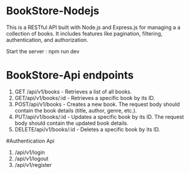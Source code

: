 # BookStore-Nodejs
This is a RESTful API built with Node.js and Express.js for managing a a collection of books. It includes features like pagination, filtering, authentication, and authorization.

Start the server : npm run dev

# BookStore-Api endpoints
1. GET /api/v1/books - Retrieves a list of all books.
2. GET/api/v1/books/:id - Retrieves a specific book by its ID.
3. POST/api/v1/books - Creates a new book. The request body should contain the book
details (title, author, genre, etc.).
4. PUT/api/v1/books/:id - Updates a specific book by its ID. The request body should contain
the updated book details.
5. DELETE/api/v1/books/:id - Deletes a specific book by its ID.

#Authentication Api 
1. /api/v1/login
2. /api/v1/logout
3. /api/v1/register
